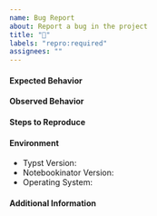 ```yaml
---
name: Bug Report
about: Report a bug in the project
title: "🐛"
labels: "repro:required"
assignees: ""
---
```


#### Expected Behavior
<!-- Concisely describe the behavior you expected -->

#### Observed Behavior
<!-- Concisely describe the behavior you observed -->

#### Steps to Reproduce
<!-- Provide a link to a live example, or an unambiguous set of steps to reproduce this bug. Include code to reproduce, if relevant -->

#### Environment
<!-- Please provide the following information -->

- Typst Version:
- Notebookinator Version:
- Operating System:

#### Additional Information
<!-- Add any other relevant information about the problem here -->
<!-- This includes screenshots, code snippets, videos, anything you think is relevant -->
